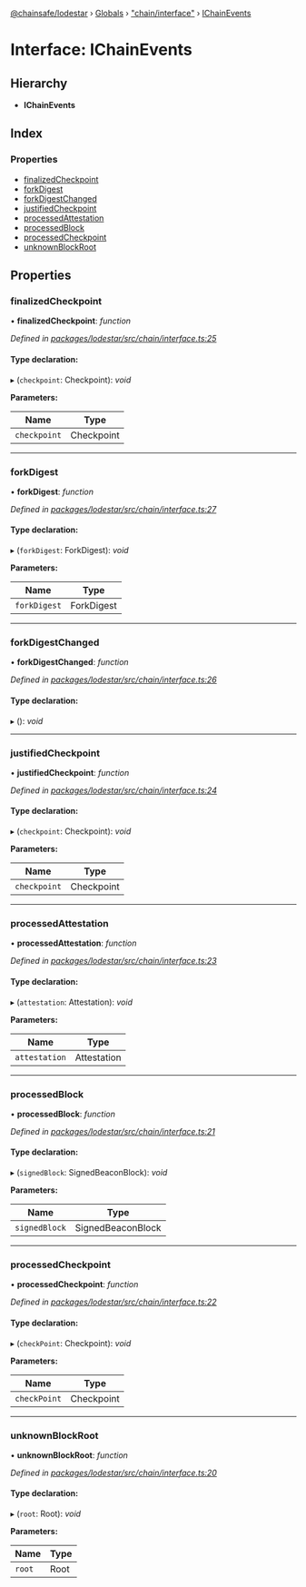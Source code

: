 [@chainsafe/lodestar](../README.md) › [Globals](../globals.md) › ["chain/interface"](../modules/_chain_interface_.md) › [IChainEvents](_chain_interface_.ichainevents.md)

# Interface: IChainEvents

## Hierarchy

* **IChainEvents**

## Index

### Properties

* [finalizedCheckpoint](_chain_interface_.ichainevents.md#finalizedcheckpoint)
* [forkDigest](_chain_interface_.ichainevents.md#forkdigest)
* [forkDigestChanged](_chain_interface_.ichainevents.md#forkdigestchanged)
* [justifiedCheckpoint](_chain_interface_.ichainevents.md#justifiedcheckpoint)
* [processedAttestation](_chain_interface_.ichainevents.md#processedattestation)
* [processedBlock](_chain_interface_.ichainevents.md#processedblock)
* [processedCheckpoint](_chain_interface_.ichainevents.md#processedcheckpoint)
* [unknownBlockRoot](_chain_interface_.ichainevents.md#unknownblockroot)

## Properties

###  finalizedCheckpoint

• **finalizedCheckpoint**: *function*

*Defined in [packages/lodestar/src/chain/interface.ts:25](https://github.com/ChainSafe/lodestar/blob/aa20a3bfb/packages/lodestar/src/chain/interface.ts#L25)*

#### Type declaration:

▸ (`checkpoint`: Checkpoint): *void*

**Parameters:**

Name | Type |
------ | ------ |
`checkpoint` | Checkpoint |

___

###  forkDigest

• **forkDigest**: *function*

*Defined in [packages/lodestar/src/chain/interface.ts:27](https://github.com/ChainSafe/lodestar/blob/aa20a3bfb/packages/lodestar/src/chain/interface.ts#L27)*

#### Type declaration:

▸ (`forkDigest`: ForkDigest): *void*

**Parameters:**

Name | Type |
------ | ------ |
`forkDigest` | ForkDigest |

___

###  forkDigestChanged

• **forkDigestChanged**: *function*

*Defined in [packages/lodestar/src/chain/interface.ts:26](https://github.com/ChainSafe/lodestar/blob/aa20a3bfb/packages/lodestar/src/chain/interface.ts#L26)*

#### Type declaration:

▸ (): *void*

___

###  justifiedCheckpoint

• **justifiedCheckpoint**: *function*

*Defined in [packages/lodestar/src/chain/interface.ts:24](https://github.com/ChainSafe/lodestar/blob/aa20a3bfb/packages/lodestar/src/chain/interface.ts#L24)*

#### Type declaration:

▸ (`checkpoint`: Checkpoint): *void*

**Parameters:**

Name | Type |
------ | ------ |
`checkpoint` | Checkpoint |

___

###  processedAttestation

• **processedAttestation**: *function*

*Defined in [packages/lodestar/src/chain/interface.ts:23](https://github.com/ChainSafe/lodestar/blob/aa20a3bfb/packages/lodestar/src/chain/interface.ts#L23)*

#### Type declaration:

▸ (`attestation`: Attestation): *void*

**Parameters:**

Name | Type |
------ | ------ |
`attestation` | Attestation |

___

###  processedBlock

• **processedBlock**: *function*

*Defined in [packages/lodestar/src/chain/interface.ts:21](https://github.com/ChainSafe/lodestar/blob/aa20a3bfb/packages/lodestar/src/chain/interface.ts#L21)*

#### Type declaration:

▸ (`signedBlock`: SignedBeaconBlock): *void*

**Parameters:**

Name | Type |
------ | ------ |
`signedBlock` | SignedBeaconBlock |

___

###  processedCheckpoint

• **processedCheckpoint**: *function*

*Defined in [packages/lodestar/src/chain/interface.ts:22](https://github.com/ChainSafe/lodestar/blob/aa20a3bfb/packages/lodestar/src/chain/interface.ts#L22)*

#### Type declaration:

▸ (`checkPoint`: Checkpoint): *void*

**Parameters:**

Name | Type |
------ | ------ |
`checkPoint` | Checkpoint |

___

###  unknownBlockRoot

• **unknownBlockRoot**: *function*

*Defined in [packages/lodestar/src/chain/interface.ts:20](https://github.com/ChainSafe/lodestar/blob/aa20a3bfb/packages/lodestar/src/chain/interface.ts#L20)*

#### Type declaration:

▸ (`root`: Root): *void*

**Parameters:**

Name | Type |
------ | ------ |
`root` | Root |
